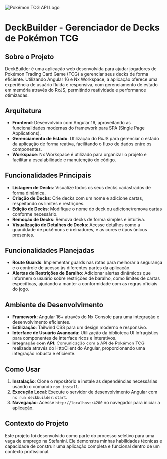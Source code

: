 ![Pokémon TCG API Logo](https://docs.pokemontcg.io/img/cards-banner2.png)

# DeckBuilder - Gerenciador de Decks de Pokémon TCG

## Sobre o Projeto

DeckBuilder é uma aplicação web desenvolvida para ajudar jogadores de Pokémon Trading Card Game (TCG) a gerenciar seus decks de forma eficiente. Utilizando Angular 16 e Nx Workspace, a aplicação oferece uma experiência de usuário fluida e responsiva, com gerenciamento de estado em memória através do RxJS, permitindo reatividade e performance otimizadas.

## Arquitetura

- **Frontend**: Desenvolvido com Angular 16, aproveitando as funcionalidades modernas do framework para SPA (Single Page Applications).
- **Gerenciamento de Estado**: Utilização do RxJS para gerenciar o estado da aplicação de forma reativa, facilitando o fluxo de dados entre os componentes.
- **Workspace**: Nx Workspace é utilizado para organizar o projeto e facilitar a escalabilidade e manutenção do código.

## Funcionalidades Principais

- **Listagem de Decks**: Visualize todos os seus decks cadastrados de forma dinâmica.
- **Criação de Decks**: Crie decks com um nome e adicione cartas, respeitando os limites e restrições.
- **Edição de Decks**: Modifique o nome do deck ou adicione/remova cartas conforme necessário.
- **Remoção de Decks**: Remova decks de forma simples e intuitiva.
- **Visualização de Detalhes de Decks**: Acesse detalhes como a quantidade de pokémons e treinadores, e as cores e tipos únicos presentes.

## Funcionalidades Planejadas

- **Route Guards**: Implementar guards nas rotas para melhorar a segurança e o controle de acesso às diferentes partes da aplicação.
- **Alertas de Restrições de Baralho**: Adicionar alertas dinâmicos que informem o usuário sobre restrições de baralho, como limites de cartas específicas, ajudando a manter a conformidade com as regras oficiais do jogo.

## Ambiente de Desenvolvimento

- **Framework**: Angular 16+ através do Nx Console para uma integração e desenvolvimento eficientes.
- **Estilização**: Tailwind CSS para um design moderno e responsivo.
- **Interface de Usuário Avançada**: Utilização da biblioteca UI Infragistics para componentes de interface ricos e interativos.
- **Integração com API**: Comunicação com a API de Pokémon TCG realizada através do HttpClient do Angular, proporcionando uma integração robusta e eficiente.

## Como Usar

1. **Instalação**: Clone o repositório e instale as dependências necessárias usando o comando `npm install`.
2. **Execução Local**: Execute o servidor de desenvolvimento Angular com `nx run deckbuilder:start`.
3. **Navegação**: Acesse `http://localhost:4200` no navegador para iniciar a aplicação.

## Contexto do Projeto

Este projeto foi desenvolvido como parte do processo seletivo para uma vaga de emprego na Stefanini. Ele demonstra minhas habilidades técnicas e capacidade de construir uma aplicação completa e funcional dentro de um contexto profissional.